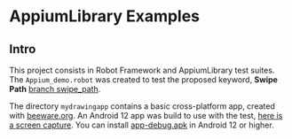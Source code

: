 # AppiumLibrary Examples

## Intro

This project consists in Robot Framework and AppiumLibrary test suites. The `Appium_demo.robot` was created to test the proposed keyword, **Swipe Path** [branch swipe_path](https://github.com/HelioGuilherme66/robotframework-appiumlibrary/blob/3a076dfcb7336a466ff8a2ac63ed37bfea90b8f8/AppiumLibrary/keywords/_touch.py#L128).

The directory `mydrawingapp` contains a basic cross-platform app, created with [beeware.org](https://beeware.org/). An Android 12 app was build to use with the test, [here is a screen capture](./mydrawingapp/src/mydrawingapp/resources/android12_emulator.png). You can install [app-debug.apk](https://transformidea.com/mydrawingapp/app-debug.apk) in Android 12 or higher.



